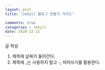 ```yaml
---
layout: post
title: "Jekyll 블로그 만들기 가이드"

comments: true
categories : Jekyll
date: 2020-12-21
---
```


글 작성
 1. 제목에 날짜가 들어간다.
 2. 제목에 _는 사용하지 말고 -, 띄어쓰기를 활용한다.
